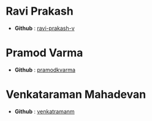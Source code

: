 # Ravi Prakash

- **Github** : [ravi-prakash-v](https://github.com/ravi-prakash-v)

# Pramod Varma

- **Github** : [pramodkvarma](https://github.com/pramodkvarma)

# Venkataraman Mahadevan

- **Github** : [venkatramanm](https://github.com/venkatramanm)
